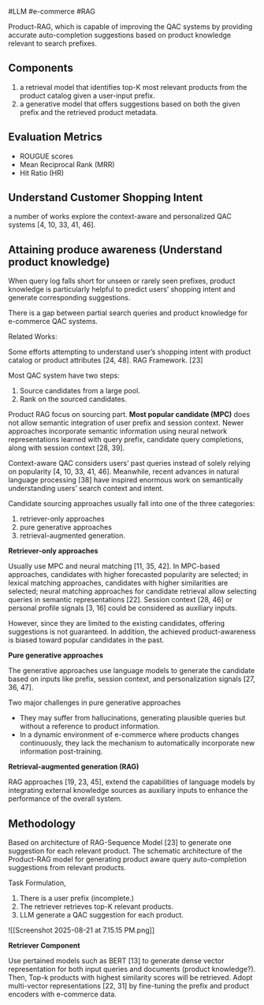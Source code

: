 
#LLM #e-commerce #RAG 

Product-RAG, which is capable of improving the QAC systems by providing accurate auto-completion suggestions based on product knowledge relevant to search prefixes.
## Components
1. a retrieval model that identifies top-K most relevant products from the product catalog given a user-input prefix.
2. a generative model that offers suggestions based on both the given prefix and the retrieved product metadata.

## Evaluation Metrics
- ROUGUE scores
- Mean Reciprocal Rank (MRR)
- Hit Ratio (HR) 

## Understand Customer Shopping Intent

a number of works explore the context-aware and personalized QAC systems [4, 10, 33, 41, 46].

## Attaining produce awareness (Understand product knowledge)

When query log falls short for unseen or rarely seen prefixes, product knowledge is particularly helpful to predict users’ shopping intent and generate corresponding suggestions.

There is a gap between partial search queries and product knowledge for e-commerce QAC systems.

Related Works:

Some efforts attempting to understand user’s shopping intent with product catalog or product attributes [24, 48]. RAG Framework. [23]

Most QAC system have two steps:
1. Source candidates from a large pool.
2. Rank on the sourced candidates.

Product RAG focus on sourcing part. **Most popular candidate (MPC)** does not allow semantic integration of user prefix and session context. Newer approaches incorporate semantic information using neural network representations learned with query prefix, candidate query completions, along with session context [28, 39].

Context-aware QAC considers users’ past queries instead of solely relying on popularity [4, 10, 33, 41, 46]. Meanwhile, recent advances in natural language processing [38] have inspired enormous work on semantically understanding users’ search context and intent.

Candidate sourcing approaches usually fall into one of the three categories: 
1. retriever-only approaches
2. pure generative approaches
3. retrieval-augmented generation.

**Retriever-only approaches**

Usually use MPC and neural matching [11, 35, 42]. In MPC-based approaches, candidates with higher forecasted popularity are selected; in lexical matching approaches, candidates with higher similarities are selected; neural matching approaches for candidate retrieval allow selecting queries in semantic representations [22]. Session context [28, 46] or personal profile signals [3, 16] could be considered as auxiliary inputs.

However, since they are limited to the existing candidates, offering suggestions is not guaranteed. In addition, the achieved product-awareness is biased toward popular candidates in the past.

**Pure generative approaches**

The generative approaches use language models to generate the candidate based on inputs like prefix, session context, and personalization signals [27, 36, 47].

Two major challenges in pure generative approaches
- They may suffer from hallucinations, generating plausible queries but without a reference to product information. 
- In a dynamic environment of e-commerce where products changes continuously, they lack the mechanism to automatically incorporate new information post-training.

**Retrieval-augmented generation (RAG)**

RAG approaches [19, 23, 45], extend the capabilities of language models by integrating external knowledge sources as auxiliary inputs to enhance the performance of the overall system. 

## Methodology

Based on architecture of RAG-Sequence Model [23] to generate one suggestion for each relevant product. The schematic architecture of the Product-RAG model for generating product aware query auto-completion suggestions from relevant products. 

Task Formulation,
1. There is a user prefix (incomplete.)
2. The retriever retrieves top-K relevant products.
3. LLM generate a QAC suggestion for each product. 

![[Screenshot 2025-08-21 at 7.15.15 PM.png]]

**Retriever Component**

Use pertained models such as BERT [13] to generate dense vector representation for both input queries and documents (product knowledge?).
Then, Top-k products with highest similarity scores will be retrieved.
Adopt multi-vector representations [22, 31] by fine-tuning the prefix and product encoders with e-commerce data. 

